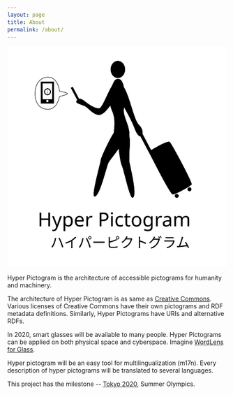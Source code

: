 ```yaml
---
layout: page
title: About
permalink: /about/
---
```


![The logo of Hyper Pictogram](/hyper_pictogram_logo.svg)

Hyper Pictogram is the architecture of accessible pictograms for humanity and machinery.

The architecture of Hyper Pictogram is as same as [Creative Commons]. Various licenses of Creative Commons have their own pictograms and RDF metadata definitions. Similarly, Hyper Pictograms have URIs and alternative RDFs.

In 2020, smart glasses will be available to many people. Hyper Pictograms can be applied on both physical space and cyberspace. Imagine [WordLens for Glass].

Hyper pictogram will be an easy tool for multilingualization (m17n). Every description of hyper pictograms will be translated to several languages.

This project has the milestone -- [Tokyo 2020], Summer Olympics.

[Creative Commons]: http://creativecommons.org/
[Tokyo 2020]: http://tokyo2020.jp/en/
[WordLens for Glass]: https://www.youtube.com/watch?v=pZKWW3rzT2Q

